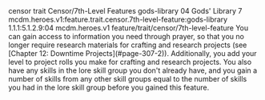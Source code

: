<ability>
  <metadata>
    <class>censor</class>
    <feature_type>trait</feature_type>
    <file_dpath>Censor/7th-Level Features</file_dpath>
    <item_id>gods-library</item_id>
    <item_index>04</item_index>
    <item_name>Gods&apos; Library</item_name>
    <level>7</level>
    <scc>mcdm.heroes.v1:feature.trait.censor.7th-level-feature:gods-library</scc>
    <scdc>1.1.1:5.1.2.9:04</scdc>
    <source>mcdm.heroes.v1</source>
    <type>feature/trait/censor/7th-level-feature</type>
  </metadata>
  <effects>
    <effect type="mundane">You can gain access to information you need through prayer, so that you no longer require research materials for crafting and research projects (see [Chapter 12: Downtime Projects](#page-307-2)). Additionally, you add your level to project rolls you make for crafting and research projects. You also have any skills in the lore skill group you don&apos;t already have, and you gain a number of skills from any other skill groups equal to the number of skills you had in the lore skill group before you gained this feature.</effect>
  </effects>
</ability>
